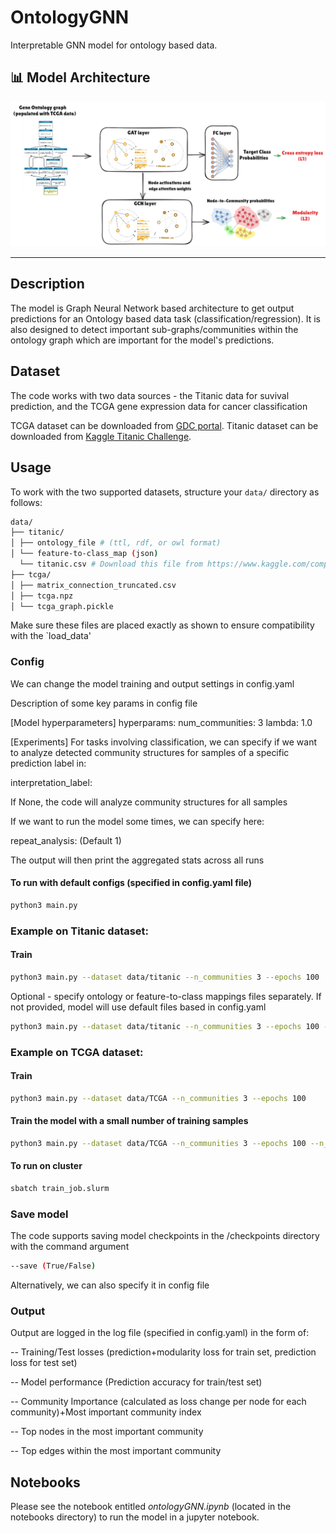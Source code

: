 # OntologyGNN

Interpretable GNN model for ontology based data.

## 📊 Model Architecture

![GNN Architecture](img/GNNmodel.png)

---

## Description

The model is Graph Neural Network based architecture to get output predictions for an Ontology based data task (classification/regression). It is also designed to detect important sub-graphs/communities within the ontology graph which are important for the model's predictions.

## Dataset

The code works with two data sources - the Titanic data for suvival prediction, and the TCGA gene expression data for cancer classification

TCGA dataset can be downloaded from [GDC portal](https://portal.gdc.cancer.gov/). 
Titanic dataset can be downloaded from [Kaggle Titanic Challenge](https://www.kaggle.com/competitions/titanic/data). 

## Usage

To work with the two supported datasets, structure your `data/` directory as follows:

```bash
data/
├── titanic/
│ ├── ontology_file # (ttl, rdf, or owl format)
│ └── feature-to-class_map (json)
  └── titanic.csv # Download this file from https://www.kaggle.com/competitions/titanic/data
├── tcga/
│ ├── matrix_connection_truncated.csv
│ ├── tcga.npz
│ └── tcga_graph.pickle
```


Make sure these files are placed exactly as shown to ensure compatibility with the `load_data'

### Config

We can change the model training and output settings in config.yaml

Description of some key params in config file

[Model hyperparameters]
hyperparams:
  num_communities: 3
  lambda: 1.0

[Experiments]
For tasks involving classification, we can specify if we want to analyze detected community structures for samples of a specific prediction label in:

interpretation_label:

If None, the code will analyze community structures for all samples

If we want to run the model some times, we can specify here:

repeat_analysis: (Default 1)

The output will then print the aggregated stats across all runs

#### To run with default configs (specified in config.yaml file)

```bash
python3 main.py
```

### Example on Titanic dataset:

#### Train

```bash
python3 main.py --dataset data/titanic --n_communities 3 --epochs 100
```

Optional - specify ontology or feature-to-class mappings files separately. If not provided, model will use default files based in config.yaml

```bash
python3 main.py --dataset data/titanic --n_communities 3 --epochs 100 --ontology_file ontology.ttl
```

### Example on TCGA dataset:


#### Train


```bash
python3 main.py --dataset data/TCGA --n_communities 3 --epochs 100
```


#### Train the model with a small number of training samples

```bash
python3 main.py --dataset data/TCGA --n_communities 3 --epochs 100 --n_samples 1000
```

#### To run on cluster

```bash
sbatch train_job.slurm
```

### Save model 

The code supports saving model checkpoints in the /checkpoints directory with the command argument

```bash
--save (True/False)
```
Alternatively, we can also specify it in config file

### Output

Output are logged in the log file (specified in config.yaml) in the form of:

-- Training/Test losses (prediction+modularity loss for train set, prediction loss for test set)

-- Model performance (Prediction accuracy for train/test set)

-- Community Importance (calculated as loss change per node for each community)+Most important community index

-- Top nodes in the most important community

-- Top edges within the most important community

##  Notebooks

Please see the notebook entitled *ontologyGNN.ipynb* (located in the notebooks directory) to run the model in a jupyter notebook. 
